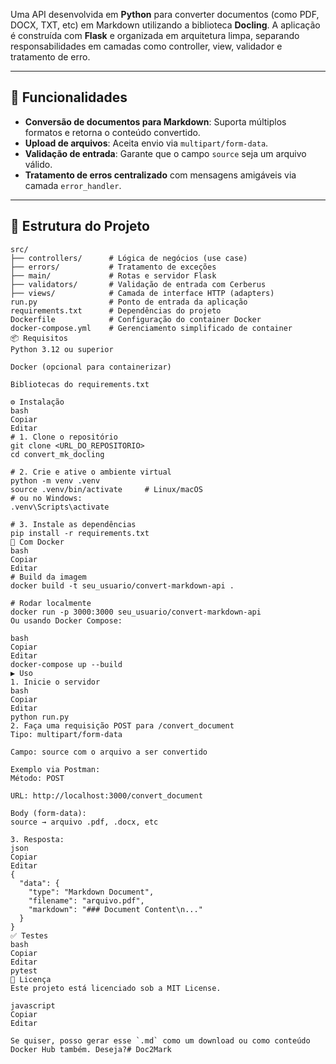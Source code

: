 Uma API desenvolvida em **Python** para converter documentos (como PDF, DOCX, TXT, etc) em Markdown utilizando a biblioteca **Docling**. A aplicação é construída com **Flask** e organizada em arquitetura limpa, separando responsabilidades em camadas como controller, view, validador e tratamento de erro.

---

## 🚀 Funcionalidades

- **Conversão de documentos para Markdown**: Suporta múltiplos formatos e retorna o conteúdo convertido.
- **Upload de arquivos**: Aceita envio via `multipart/form-data`.
- **Validação de entrada**: Garante que o campo `source` seja um arquivo válido.
- **Tratamento de erros centralizado** com mensagens amigáveis via camada `error_handler`.

---

## 📁 Estrutura do Projeto

```plaintext
src/
├── controllers/      # Lógica de negócios (use case)
├── errors/           # Tratamento de exceções
├── main/             # Rotas e servidor Flask
├── validators/       # Validação de entrada com Cerberus
├── views/            # Camada de interface HTTP (adapters)
run.py                # Ponto de entrada da aplicação
requirements.txt      # Dependências do projeto
Dockerfile            # Configuração do container Docker
docker-compose.yml    # Gerenciamento simplificado de container
📦 Requisitos
Python 3.12 ou superior

Docker (opcional para containerizar)

Bibliotecas do requirements.txt

⚙️ Instalação
bash
Copiar
Editar
# 1. Clone o repositório
git clone <URL_DO_REPOSITORIO>
cd convert_mk_docling

# 2. Crie e ative o ambiente virtual
python -m venv .venv
source .venv/bin/activate     # Linux/macOS
# ou no Windows:
.venv\Scripts\activate

# 3. Instale as dependências
pip install -r requirements.txt
🐳 Com Docker
bash
Copiar
Editar
# Build da imagem
docker build -t seu_usuario/convert-markdown-api .

# Rodar localmente
docker run -p 3000:3000 seu_usuario/convert-markdown-api
Ou usando Docker Compose:

bash
Copiar
Editar
docker-compose up --build
▶️ Uso
1. Inicie o servidor
bash
Copiar
Editar
python run.py
2. Faça uma requisição POST para /convert_document
Tipo: multipart/form-data

Campo: source com o arquivo a ser convertido

Exemplo via Postman:
Método: POST

URL: http://localhost:3000/convert_document

Body (form-data):
source → arquivo .pdf, .docx, etc

3. Resposta:
json
Copiar
Editar
{
  "data": {
    "type": "Markdown Document",
    "filename": "arquivo.pdf",
    "markdown": "### Document Content\n..."
  }
}
✅ Testes
bash
Copiar
Editar
pytest
📄 Licença
Este projeto está licenciado sob a MIT License.

javascript
Copiar
Editar

Se quiser, posso gerar esse `.md` como um download ou como conteúdo Docker Hub também. Deseja?# Doc2Mark
